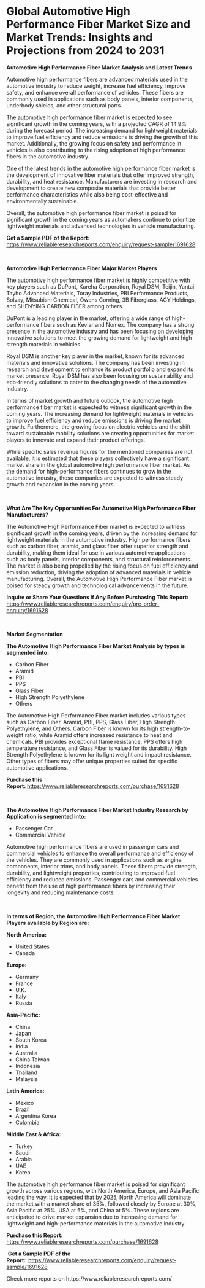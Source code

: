 <p><h1>Global Automotive High Performance Fiber Market Size and Market Trends: Insights and Projections from 2024 to 2031</h1></p><p><strong>Automotive High Performance Fiber Market Analysis and Latest Trends</strong></p>
<p><p>Automotive high performance fibers are advanced materials used in the automotive industry to reduce weight, increase fuel efficiency, improve safety, and enhance overall performance of vehicles. These fibers are commonly used in applications such as body panels, interior components, underbody shields, and other structural parts.</p><p>The automotive high performance fiber market is expected to see significant growth in the coming years, with a projected CAGR of 14.9% during the forecast period. The increasing demand for lightweight materials to improve fuel efficiency and reduce emissions is driving the growth of this market. Additionally, the growing focus on safety and performance in vehicles is also contributing to the rising adoption of high performance fibers in the automotive industry.</p><p>One of the latest trends in the automotive high performance fiber market is the development of innovative fiber materials that offer improved strength, durability, and heat resistance. Manufacturers are investing in research and development to create new composite materials that provide better performance characteristics while also being cost-effective and environmentally sustainable.</p><p>Overall, the automotive high performance fiber market is poised for significant growth in the coming years as automakers continue to prioritize lightweight materials and advanced technologies in vehicle manufacturing.</p></p>
<p><strong>Get a Sample PDF of the Report:&nbsp;</strong> <a href="https://www.reliableresearchreports.com/enquiry/request-sample/1691628">https://www.reliableresearchreports.com/enquiry/request-sample/1691628</a></p>
<p>&nbsp;</p>
<p><strong>Automotive High Performance Fiber Major Market Players</strong></p>
<p><p>The automotive high performance fiber market is highly competitive with key players such as DuPont, Kureha Corporation, Royal DSM, Teijin, Yantai Tayho Advanced Materials, Toray Industries, PBI Performance Products, Solvay, Mitsubishi Chemical, Owens Corning, 3B Fiberglass, AGY Holdings, and SHENYING CARBON FIBER among others.</p><p>DuPont is a leading player in the market, offering a wide range of high-performance fibers such as Kevlar and Nomex. The company has a strong presence in the automotive industry and has been focusing on developing innovative solutions to meet the growing demand for lightweight and high-strength materials in vehicles.</p><p>Royal DSM is another key player in the market, known for its advanced materials and innovative solutions. The company has been investing in research and development to enhance its product portfolio and expand its market presence. Royal DSM has also been focusing on sustainability and eco-friendly solutions to cater to the changing needs of the automotive industry.</p><p>In terms of market growth and future outlook, the automotive high performance fiber market is expected to witness significant growth in the coming years. The increasing demand for lightweight materials in vehicles to improve fuel efficiency and reduce emissions is driving the market growth. Furthermore, the growing focus on electric vehicles and the shift toward sustainable mobility solutions are creating opportunities for market players to innovate and expand their product offerings.</p><p>While specific sales revenue figures for the mentioned companies are not available, it is estimated that these players collectively have a significant market share in the global automotive high performance fiber market. As the demand for high-performance fibers continues to grow in the automotive industry, these companies are expected to witness steady growth and expansion in the coming years.</p></p>
<p>&nbsp;</p>
<p><strong>What Are The Key Opportunities For Automotive High Performance Fiber Manufacturers?</strong></p>
<p><p>The Automotive High Performance Fiber market is expected to witness significant growth in the coming years, driven by the increasing demand for lightweight materials in the automotive industry. High performance fibers such as carbon fiber, aramid, and glass fiber offer superior strength and durability, making them ideal for use in various automotive applications such as body panels, interior components, and structural reinforcements. The market is also being propelled by the rising focus on fuel efficiency and emission reduction, driving the adoption of advanced materials in vehicle manufacturing. Overall, the Automotive High Performance Fiber market is poised for steady growth and technological advancements in the future.</p></p>
<p><strong>Inquire or Share Your Questions If Any Before Purchasing This Report:</strong> <a href="https://www.reliableresearchreports.com/enquiry/pre-order-enquiry/1691628">https://www.reliableresearchreports.com/enquiry/pre-order-enquiry/1691628</a></p>
<p>&nbsp;</p>
<p><strong>Market Segmentation</strong></p>
<p><strong>The Automotive High Performance Fiber Market Analysis by types is segmented into:</strong></p>
<p><ul><li>Carbon Fiber</li><li>Aramid</li><li>PBI</li><li>PPS</li><li>Glass Fiber</li><li>High Strength Polyethylene</li><li>Others</li></ul></p>
<p><p>The Automotive High Performance Fiber market includes various types such as Carbon Fiber, Aramid, PBI, PPS, Glass Fiber, High Strength Polyethylene, and Others. Carbon Fiber is known for its high strength-to-weight ratio, while Aramid offers increased resistance to heat and chemicals. PBI provides exceptional flame resistance, PPS offers high temperature resistance, and Glass Fiber is valued for its durability. High Strength Polyethylene is known for its light weight and impact resistance. Other types of fibers may offer unique properties suited for specific automotive applications.</p></p>
<p><strong>Purchase this Report:&nbsp;</strong><a href="https://www.reliableresearchreports.com/purchase/1691628">https://www.reliableresearchreports.com/purchase/1691628</a></p>
<p>&nbsp;</p>
<p><strong>The Automotive High Performance Fiber Market Industry Research by Application is segmented into:</strong></p>
<p><ul><li>Passenger Car</li><li>Commercial Vehicle</li></ul></p>
<p><p>Automotive high performance fibers are used in passenger cars and commercial vehicles to enhance the overall performance and efficiency of the vehicles. They are commonly used in applications such as engine components, interior trims, and body panels. These fibers provide strength, durability, and lightweight properties, contributing to improved fuel efficiency and reduced emissions. Passenger cars and commercial vehicles benefit from the use of high performance fibers by increasing their longevity and reducing maintenance costs.</p></p>
<p>&nbsp;</p>
<p><strong>In terms of Region, the Automotive High Performance Fiber Market Players available by Region are:</strong></p>
<p>
    <p> <strong> North America: </strong>
        <ul>
            <li>United States</li>
            <li>Canada</li>
        </ul>
        </p> 
    <p> <strong> Europe: </strong>
        <ul>
            <li>Germany</li>
            <li>France</li>
            <li>U.K.</li>
            <li>Italy</li>
            <li>Russia</li>
        </ul>
        </p> 
    <p> <strong> Asia-Pacific: </strong>
        <ul>
            <li>China</li>
            <li>Japan</li>
            <li>South Korea</li>
            <li>India</li>
            <li>Australia</li>
            <li>China Taiwan</li>
            <li>Indonesia</li>
            <li>Thailand</li>
            <li>Malaysia</li>
        </ul>
        </p> 
    <p> <strong> Latin America: </strong>
        <ul>
            <li>Mexico</li>
            <li>Brazil</li>
            <li>Argentina Korea</li>
            <li>Colombia</li>
        </ul>
        </p> 
    <p> <strong> Middle East & Africa: </strong>
        <ul>
            <li>Turkey</li>
            <li>Saudi</li>
            <li>Arabia</li>
            <li>UAE</li>
            <li>Korea</li>
        </ul>
    </p>
    </p>
<p><p>The automotive high performance fiber market is poised for significant growth across various regions, with North America, Europe, and Asia Pacific leading the way. It is expected that by 2025, North America will dominate the market with a market share of 35%, followed closely by Europe at 30%, Asia Pacific at 25%, USA at 5%, and China at 5%. These regions are anticipated to drive market expansion due to increasing demand for lightweight and high-performance materials in the automotive industry.</p></p>
<p><strong>Purchase this Report: </strong><a href="https://www.reliableresearchreports.com/purchase/1691628">https://www.reliableresearchreports.com/purchase/1691628</a></p>
<p>&nbsp;<strong>Get a Sample PDF of the Report:&nbsp;&nbsp;</strong><a href="https://www.reliableresearchreports.com/enquiry/request-sample/1691628">https://www.reliableresearchreports.com/enquiry/request-sample/1691628</a></p>
<p><strong></strong></p>
<p>Check more reports on https://www.reliableresearchreports.com/</p>